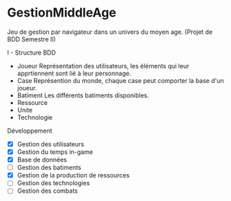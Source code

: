 # GestionMiddleAge
Jeu de gestion par navigateur dans un univers du moyen age. (Projet de BDD Semestre II)


I - Structure BDD
- Joueur
    Représentation des utilisateurs, les éléments qui leur apprtiennent sont lié à leur personnage.
- Case
    Représention du monde, chaque case peut comporter la base d'un joueur.
- Batiment
    Les différents batiments disponibles.
- Ressource
- Unite
- Technologie



Développement
- [x] Gestion des utilisateurs
- [x] Gestion du temps in-game
- [x] Base de données
- [ ] Gestion des batiments
- [x] Gestion de la production de ressources
- [ ] Gestion des technologies
- [ ] Gestion des combats
